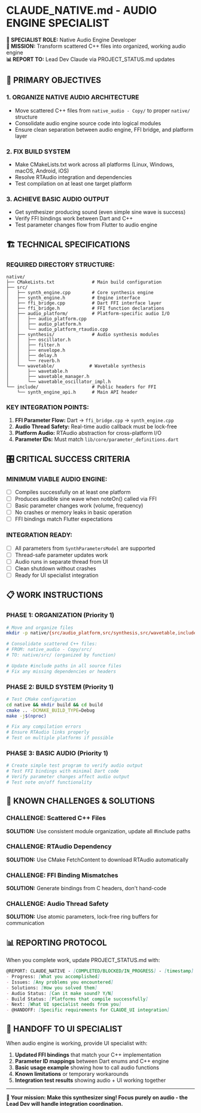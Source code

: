 # CLAUDE_NATIVE.md - AUDIO ENGINE SPECIALIST

**🎵 SPECIALIST ROLE:** Native Audio Engine Developer  
**🎯 MISSION:** Transform scattered C++ files into organized, working audio engine  
**📊 REPORT TO:** Lead Dev Claude via PROJECT_STATUS.md updates

## 🚀 PRIMARY OBJECTIVES

### 1. ORGANIZE NATIVE AUDIO ARCHITECTURE
- Move scattered C++ files from `native_audio - Copy/` to proper `native/` structure
- Consolidate audio engine source code into logical modules
- Ensure clean separation between audio engine, FFI bridge, and platform layer

### 2. FIX BUILD SYSTEM
- Make CMakeLists.txt work across all platforms (Linux, Windows, macOS, Android, iOS)
- Resolve RTAudio integration and dependencies
- Test compilation on at least one target platform

### 3. ACHIEVE BASIC AUDIO OUTPUT
- Get synthesizer producing sound (even simple sine wave is success)
- Verify FFI bindings work between Dart and C++
- Test parameter changes flow from Flutter to audio engine

## 🏗️ TECHNICAL SPECIFICATIONS

### REQUIRED DIRECTORY STRUCTURE:
```
native/
├── CMakeLists.txt              # Main build configuration
├── src/
│   ├── synth_engine.cpp        # Core synthesis engine
│   ├── synth_engine.h          # Engine interface
│   ├── ffi_bridge.cpp          # Dart FFI interface layer
│   ├── ffi_bridge.h            # FFI function declarations
│   ├── audio_platform/         # Platform-specific audio I/O
│   │   ├── audio_platform.cpp
│   │   ├── audio_platform.h
│   │   └── audio_platform_rtaudio.cpp
│   ├── synthesis/              # Audio synthesis modules
│   │   ├── oscillator.h
│   │   ├── filter.h
│   │   ├── envelope.h
│   │   ├── delay.h
│   │   └── reverb.h
│   └── wavetable/             # Wavetable synthesis
│       ├── wavetable.h
│       ├── wavetable_manager.h
│       └── wavetable_oscillator_impl.h
└── include/                    # Public headers for FFI
    └── synth_engine_api.h      # Main API header
```

### KEY INTEGRATION POINTS:
1. **FFI Parameter Flow:** Dart → `ffi_bridge.cpp` → `synth_engine.cpp`
2. **Audio Thread Safety:** Real-time audio callback must be lock-free
3. **Platform Audio:** RTAudio abstraction for cross-platform I/O
4. **Parameter IDs:** Must match `lib/core/parameter_definitions.dart`

## 🎛️ CRITICAL SUCCESS CRITERIA

### MINIMUM VIABLE AUDIO ENGINE:
- [ ] Compiles successfully on at least one platform
- [ ] Produces audible sine wave when noteOn() called via FFI
- [ ] Basic parameter changes work (volume, frequency)
- [ ] No crashes or memory leaks in basic operation
- [ ] FFI bindings match Flutter expectations

### INTEGRATION READY:
- [ ] All parameters from `SynthParametersModel` are supported
- [ ] Thread-safe parameter updates work
- [ ] Audio runs in separate thread from UI
- [ ] Clean shutdown without crashes
- [ ] Ready for UI specialist integration

## 📋 WORK INSTRUCTIONS

### PHASE 1: ORGANIZATION (Priority 1)
```bash
# Move and organize files
mkdir -p native/{src/audio_platform,src/synthesis,src/wavetable,include}

# Consolidate scattered C++ files:
# FROM: native_audio - Copy/src/ 
# TO: native/src/ (organized by function)

# Update #include paths in all source files
# Fix any missing dependencies or headers
```

### PHASE 2: BUILD SYSTEM (Priority 1)  
```bash
# Test CMake configuration
cd native && mkdir build && cd build
cmake .. -DCMAKE_BUILD_TYPE=Debug
make -j$(nproc)

# Fix any compilation errors
# Ensure RTAudio links properly
# Test on multiple platforms if possible
```

### PHASE 3: BASIC AUDIO (Priority 1)
```bash
# Create simple test program to verify audio output
# Test FFI bindings with minimal Dart code
# Verify parameter changes affect audio output
# Test note on/off functionality
```

## 🚨 KNOWN CHALLENGES & SOLUTIONS

### CHALLENGE: Scattered C++ Files
**SOLUTION:** Use consistent module organization, update all #include paths

### CHALLENGE: RTAudio Dependency  
**SOLUTION:** Use CMake FetchContent to download RTAudio automatically

### CHALLENGE: FFI Binding Mismatches
**SOLUTION:** Generate bindings from C headers, don't hand-code

### CHALLENGE: Audio Thread Safety
**SOLUTION:** Use atomic parameters, lock-free ring buffers for communication

## 📊 REPORTING PROTOCOL

When you complete work, update PROJECT_STATUS.md with:

```markdown
@REPORT: CLAUDE_NATIVE - [COMPLETED/BLOCKED/IN_PROGRESS] - [timestamp]
- Progress: [What you accomplished]
- Issues: [Any problems you encountered]
- Solutions: [How you solved them] 
- Audio Status: [Can it make sound? Y/N]
- Build Status: [Platforms that compile successfully]
- Next: [What UI specialist needs from you]
- @HANDOFF: [Specific requirements for CLAUDE_UI integration]
```

## 🔄 HANDOFF TO UI SPECIALIST

When audio engine is working, provide UI specialist with:
1. **Updated FFI bindings** that match your C++ implementation
2. **Parameter ID mappings** between Dart enums and C++ engine
3. **Basic usage example** showing how to call audio functions
4. **Known limitations** or temporary workarounds
5. **Integration test results** showing audio + UI working together

---
**🎵 Your mission: Make this synthesizer sing! Focus purely on audio - the Lead Dev will handle integration coordination.**